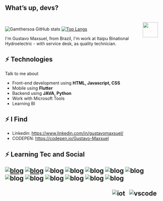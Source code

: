 <h2> What’s up, devs? </h2>
<div align="left">
	<br>
<img align='right' src='https://user-images.githubusercontent.com/5713670/87202985-820dcb80-c2b6-11ea-9f56-7ec461c497c3.gif' width='50'>
</div>

![Gamthersoa GitHub stats](https://github-readme-stats.vercel.app/api?username=gamthersoa&show_icons=true&theme=dracula)
[![Top Langs](https://github-readme-stats.vercel.app/api/top-langs/?username=gamthersoa&layout=compact)](https://github.com/gamthersoa/github-readme-stats)


I'm Gustavo Maxsuel, from Brazil, I'm work at Itaipu Binational Hydroelectric - with service desk, as quality technician.


## ⚡ Technologies
Talk to me about
- Front-end development using **HTML, Javascript, CSS**
- Mobile using **Flutter**
- Backend using **JAVA, Python**
- Work with Microsoft Tools
- Learning BI

## ⚡ I Find
- Linkedin: https://www.linkedin.com/in/gustavomaxsuel/
- CODEPEN: https://codepen.io/Gustavo-Maxsuel

<h2> ⚡ Learning Tec and Social </2>
<p></p>

[![blog](https://img.shields.io/badge/dev.to-0A0A0A?style=for-the-badge&logo=dev.to&logoColor=white)](https://dev.to/gustavo_theodoro)
[![blog](https://img.shields.io/badge/LinkedIn-0077B5?style=for-the-badge&logo=linkedin&logoColor=white)](https://www.linkedin.com/in/gustavomaxsuel/)
![blog](https://img.shields.io/badge/HTML5-E34F26?style=for-the-badge&logo=html5&logoColor=white)
![blog](https://img.shields.io/badge/CSS-239120?&style=for-the-badge&logo=css3&logoColor=white)
![blog](https://img.shields.io/badge/JavaScript-F7DF1E?style=for-the-badge&logo=javascript&logoColor=black)
![blog](https://img.shields.io/badge/Python-3776AB?style=for-the-badge&logo=python&logoColor=white)
![blog](https://img.shields.io/badge/Java-ED8B00?style=for-the-badge&logo=java&logoColor=white)
![blog](https://img.shields.io/badge/Kotlin-0095D5?&style=for-the-badge&logo=kotlin&logoColor=white)
![blog](https://img.shields.io/badge/Markdown-000000?style=for-the-badge&logo=markdown&logoColor=white)
![blog](https://img.shields.io/badge/Flutter-02569B?style=for-the-badge&logo=flutter&logoColor=white)
![blog](https://img.shields.io/badge/PostgreSQL-316192?style=for-the-badge&logo=postgresql&logoColor=white)
![blog](https://img.shields.io/badge/SQLite-07405E?style=for-the-badge&logo=sqlite&logoColor=white)
![blog](https://img.shields.io/badge/C%23-239120?style=for-the-badge&logo=c-sharp&logoColor=white)

 <p align="right">
   <img src="https://github.com/sudnyeshtalekar/sudnyeshtalekar/blob/master/Assets/iot.svg" alt="iot" style="vertical-align:top; margin:4px">
   <img src="https://github.com/sudnyeshtalekar/sudnyeshtalekar/blob/master/Assets/visualstudio_code.svg" alt="vscode" style="vertical-align:top; margin:4px">
  </p>
